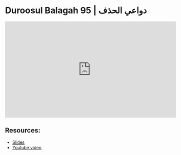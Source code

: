# Duroosul Balagah 95 | دواعي الحذف
                
<iframe width="560" height="315" src="https://www.youtube-nocookie.com/embed/1aoBnrbjg9g?start=0" frameborder="0" allow="accelerometer; autoplay; encrypted-media; gyroscope; picture-in-picture" allowfullscreen="allowfullscreen">
</iframe><BR>

## Resources:
- [Slides](https://github.com/arshare/resources_balagha_pdfs)
- [Youtube video](https://www.youtube.com/watch?v=1aoBnrbjg9g&list=PLzn0qdi6JpdvvXVuJ7kIusNquSxeyKJvc)


